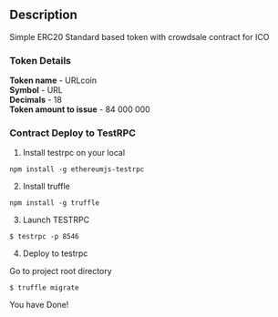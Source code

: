 ## Description
Simple ERC20 Standard based token with crowdsale contract for ICO
### Token Details
**Token name** - URLcoin  
**Symbol** - URL  
**Decimals** - 18  
**Token amount to issue** - 84 000 000  
### Contract Deploy to TestRPC
1. Install testrpc on your local

`npm install -g ethereumjs-testrpc`

2. Install truffle

`npm install -g truffle`

3. Launch TESTRPC

`$ testrpc -p 8546`

4. Deploy to testrpc

Go to project root directory

`$ truffle migrate`

You have Done!
